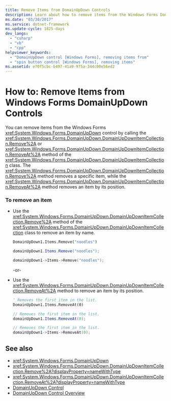 ```yaml
---
title: Remove Items from DomainUpDown Controls
description: Learn about how to remove items from the Windows Forms DomainUpDown controls by calling one of two methods of the DomainUpDownItemCollection class.
ms.date: "03/30/2017"
ms.service: dotnet-framework
ms.update-cycle: 1825-days
dev_langs:
  - "csharp"
  - "vb"
  - "cpp"
helpviewer_keywords:
  - "DomainUpDown control [Windows Forms], removing items from"
  - "spin button control [Windows Forms], removing items"
ms.assetid: e70f5cbc-b497-41a9-975a-344c00e56ed2
---
```

# How to: Remove Items from Windows Forms DomainUpDown Controls

You can remove items from the Windows Forms <xref:System.Windows.Forms.DomainUpDown> control by calling the <xref:System.Windows.Forms.DomainUpDown.DomainUpDownItemCollection.Remove%2A> or <xref:System.Windows.Forms.DomainUpDown.DomainUpDownItemCollection.RemoveAt%2A> method of the <xref:System.Windows.Forms.DomainUpDown.DomainUpDownItemCollection> class. The <xref:System.Windows.Forms.DomainUpDown.DomainUpDownItemCollection.Remove%2A> method removes a specific item, while the <xref:System.Windows.Forms.DomainUpDown.DomainUpDownItemCollection.RemoveAt%2A> method removes an item by its position.

### To remove an item

- Use the <xref:System.Windows.Forms.DomainUpDown.DomainUpDownItemCollection.Remove%2A> method of the <xref:System.Windows.Forms.DomainUpDown.DomainUpDownItemCollection> class to remove an item by name.

    ```vb
    DomainUpDown1.Items.Remove("noodles")
    ```

    ```csharp
    domainUpDown1.Items.Remove("noodles");
    ```

    ```cpp
    domainUpDown1->Items->Remove("noodles");
    ```

     -or-

- Use the <xref:System.Windows.Forms.DomainUpDown.DomainUpDownItemCollection.RemoveAt%2A> method to remove an item by its position.

    ```vb
    ' Removes the first item in the list.
    DomainUpDown1.Items.RemoveAt(0)
    ```

    ```csharp
    // Removes the first item in the list.
    domainUpDown1.Items.RemoveAt(0);
    ```

    ```cpp
    // Removes the first item in the list.
    domainUpDown1->Items->RemoveAt(0);
    ```

## See also

- <xref:System.Windows.Forms.DomainUpDown>
- <xref:System.Windows.Forms.DomainUpDown.DomainUpDownItemCollection.Remove%2A?displayProperty=nameWithType>
- <xref:System.Windows.Forms.DomainUpDown.DomainUpDownItemCollection.RemoveAt%2A?displayProperty=nameWithType>
- [DomainUpDown Control](domainupdown-control-windows-forms.md)
- [DomainUpDown Control Overview](domainupdown-control-overview-windows-forms.md)
